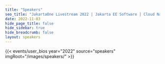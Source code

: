 ```yaml
---
title: "Speakers"
seo_title: "JakartaOne Livestream 2022 | Jakarta EE Software | Cloud Native"
date: 2022-11-03
hide_page_title: false
hide_sidebar: true
hide_breadcrumb: false
layout: speakers
---
```


{{< events/user_bios year="2022" source="speakers" imgRoot="/images/speakers/" >}}
